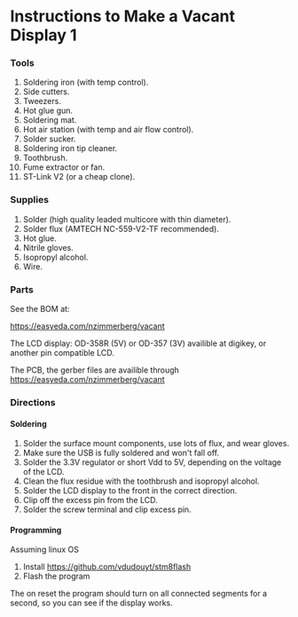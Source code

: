 # Instructions to Make a Vacant Display 1

### Tools

1. Soldering iron (with temp control).
2. Side cutters.
3. Tweezers.
4. Hot glue gun.
5. Soldering mat.
6. Hot air station (with temp and air flow control).
7. Solder sucker.
8. Soldering iron tip cleaner.
9. Toothbrush.
10. Fume extractor or fan.
11. ST-Link V2 (or a cheap clone).

### Supplies 

1. Solder (high quality leaded multicore with thin diameter).
2. Solder flux (AMTECH NC-559-V2-TF recommended).
3. Hot glue.
4. Nitrile gloves.
5. Isopropyl alcohol.
6. Wire.


### Parts

See the BOM at:

https://easyeda.com/nzimmerberg/vacant 

The LCD display: OD-358R (5V) or OD-357 (3V) availible at digikey, or another pin compatible LCD.

The PCB, the gerber files are availible through https://easyeda.com/nzimmerberg/vacant 

### Directions

#### Soldering

1. Solder the surface mount components, use lots of flux, and wear gloves.
2. Make sure the USB is fully soldered and won't fall off.
3. Solder the 3.3V regulator or short Vdd to 5V, depending on the voltage of the LCD.
3. Clean the flux residue with the toothbrush and isopropyl alcohol.
4. Solder the LCD display to the front in the correct direction.
5. Clip off the excess pin from the LCD.
6. Solder the screw terminal and clip excess pin.

#### Programming

Assuming linux OS

1. Install https://github.com/vdudouyt/stm8flash
2. Flash the program

The on reset the program should turn on all connected segments for a second, so you can see if the display works.










